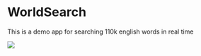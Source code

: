 WorldSearch
===========

This is a demo app for searching 110k english words in real time

<img src="https://raw.github.com/tsunglintsai/WorldSearch/master/UI.png"/>
